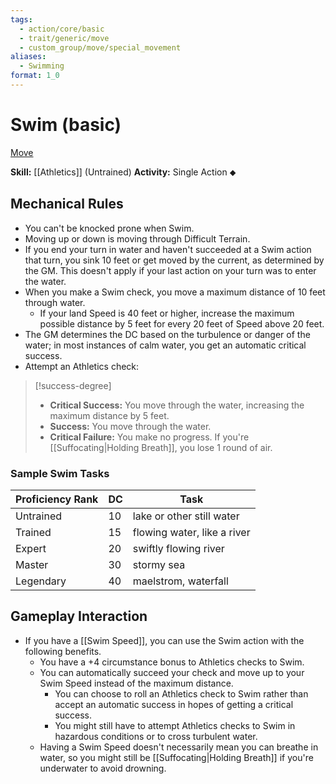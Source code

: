 ```yaml
---
tags:
  - action/core/basic
  - trait/generic/move
  - custom_group/move/special_movement
aliases:
  - Swimming
format: 1_0
---
```

# Swim (basic) [](#Actions "Single Action")

[Move](Move.md "General Trait")

**Skill:** [[Athletics]] (Untrained)
**Activity:** Single Action ⬥

## Mechanical Rules

- You can't be knocked prone when Swim.
- Moving up or down is moving through Difficult Terrain.
- If you end your turn in water and haven't succeeded at a Swim action that turn, you sink 10 feet or get moved by the current, as determined by the GM. This doesn't apply if your last action on your turn was to enter the water.  
- When you make a Swim check, you move a maximum distance of 10 feet through water. 
	- If your land Speed is 40 feet or higher, increase the maximum possible distance by 5 feet for every 20 feet of Speed above 20 feet.  
- The GM determines the DC based on the turbulence or danger of the water; in most instances of calm water, you get an automatic critical success.
- Attempt an Athletics check:

> [!success-degree]
>- **Critical Success:** You move through the water, increasing the maximum distance by 5 feet.  
>- **Success:** You move through the water.  
>- **Critical Failure:** You make no progress. If you're [[Suffocating|Holding Breath]], you lose 1 round of air.

### Sample Swim Tasks

| **Proficiency Rank** | **DC** | Task                        |
| -------------------- | ------ | --------------------------- |
| Untrained            | 10     | lake or other still water   |
| Trained              | 15     | flowing water, like a river |
| Expert               | 20     | swiftly flowing river       |
| Master               | 30     | stormy sea                  |
| Legendary            | 40     | maelstrom, waterfall        |

## Gameplay Interaction

- If you have a [[Swim Speed]], you can use the Swim action with the following benefits.
	- You have a +4 circumstance bonus to Athletics checks to Swim.
	- You can automatically succeed your check and move up to your Swim Speed instead of the maximum distance.
		- You can choose to roll an Athletics check to Swim rather than accept an automatic success in hopes of getting a critical success. 
		- You might still have to attempt Athletics checks to Swim in hazardous conditions or to cross turbulent water.
	- Having a Swim Speed doesn't necessarily mean you can breathe in water, so you might still be [[Suffocating|Holding Breath]] if you're underwater to avoid drowning.